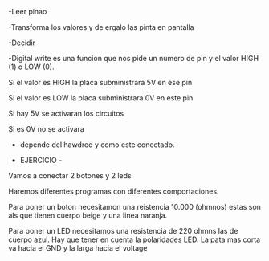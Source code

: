 
-Leer pinao

-Transforma los valores y de ergalo las pinta en pantalla

-Decidir

-Digital write es una funcion que nos pide un numero de pin y el valor HIGH (1) o LOW (0).

Si el valor es HIGH la placa subministrara 5V en ese pin

Si el valor es LOW la placa subministrara 0V en este pin

Si hay 5V se activaran los circuitos

Si es 0V no se activara

* depende del hawdred y como este conectado.

    
    
- EJERCICIO - 

Vamos a conectar 2 botones y 2 leds

Haremos diferentes programas con diferentes comportaciones.

Para poner un boton necesitamon una reistencia 10.000 (ohmnos) estas son als que tienen cuerpo beige y una linea naranja.

Para poner un LED necesitamos una resistencia de 220 ohmns las de cuerpo azul. Hay que tener en cuenta la polaridades LED.
La pata mas corta va hacia el GND y la larga hacia el voltage

